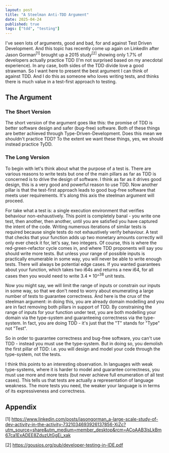 ```yaml
---
layout: post
title: "A Steelman Anti-TDD Argument"
date: 2025-04-24
published: true
tags: ["tdd", "testing"]
---
```


I've seen lots of arguments, good and bad, for and against Test Driven Development. And this topic has recently come up again on LinkedIn after Jason Gorman<sup>[1]</sup> brought up a 2015 study<sup>[2]</sup> showing only 1.7% of developers actually practice TDD (I'm not surprised based on my anecdotal experience). In any case, both sides of the TDD divide love a good strawman. So I want here to present the best argument I can think of against TDD. And I do this as someone who loves writing tests, and thinks there is much value in a test-first approach to testing.

## The Argument

### The Short Version

The short version of the argument goes like this: the promise of TDD is better software design and safer (bug-free) software. Both of these things are better achieved through Type-Driven-Development. Does this mean we shouldn't practice TDD? To the extent we want these things, yes, we should instead practice TyDD.

### The Long Version

To begin with let's think about what the purpose of a test is. There are various reasons to write tests but one of the main pillars as far as TDD is concerned is to drive the design of software. I think as far as it drives good design, this is a very good and powerful reason to use TDD. Now another pillar is that the test-first approach leads to good bug-free software that meets user requirements. It's along this axis the steelman argument will proceed.

For take what a test is: a single execution environment that verifies behaviour non-exhaustively. This point is completely banal - you write one test, then another, then another, until you are satisfied you have captured the intent of the code. Writing numerous iterations of similar tests is required because single tests do not exhaustively verify behaviour. A test that checks that your function adds up two monetary amounts correctly will only ever check it for, let's say, two integers. Of course, this is where the red-green-refactor cycle comes in, and where TDD proponents will say you should write more tests. But unless your range of possible inputs is practically enumerable in some way, you will never be able to write enough tests. There will always be potential edge cases. If you wanted guarantees about your function, which takes two i64s and returns a new i64, for all cases then you would need to write 3.4 * 10^<sup>38</sup> unit tests.

Now you might say, we will limit the range of inputs or constrain our inputs in some way, so that we don't need to worry about enumerating a large number of tests to guarantee correctness. And here is the crux of the steelman argument: in doing this, you are already domain modelling and you are in fact removing both pillars in support of TDD. By constraining the range of inputs for your function under test, you are both modelling your domain via the type-system and guaranteeing correctness via the type-system. In fact, you are doing TDD - it's just that the "T" stands for "Type" not "Test".

So in order to guarantee correctness and bug-free software, you can't use TDD - instead you must use the type-system. But in doing so, you demolish the first pillar of TDD: i.e. you will design and model your code through the type-system, not the tests.

I think this points to an interesting observation. In languages with weak type-systems, where it is harder to model and guarantee correctness, you must use more and more tests (but never achieve full enumeration of all test cases). This tells us that tests are actually a representation of language weakness. The more tests you need, the weaker your language is in terms of its expressiveness and correctness.

## Appendix

[1] https://www.linkedin.com/posts/jasongorman_a-large-scale-study-of-dev-activity-in-the-activity-7321034693926137856-XiZc?utm_source=share&utm_medium=member_desktop&rcm=ACoAAB3lsLkBm67ca1ExADEE8ZduzUtGgEi_xak

[2] https://gousios.org/pub/developer-testing-in-IDE.pdf
